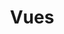 ---
title: Vues
permalink: /diagrammes-de-composantes/#vues
nav_order: 5
parent: Diagrammes de composantes
---